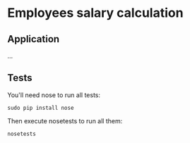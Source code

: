 # Employees salary calculation

## Application

...

## Tests

You'll need nose to run all tests:
```
sudo pip install nose
```

Then execute nosetests to run all them:
```
nosetests
```
